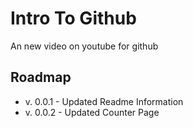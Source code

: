 # Intro To Github
An new video on youtube for github

## Roadmap
* v. 0.0.1 - Updated Readme Information
* v. 0.0.2 - Updated Counter Page